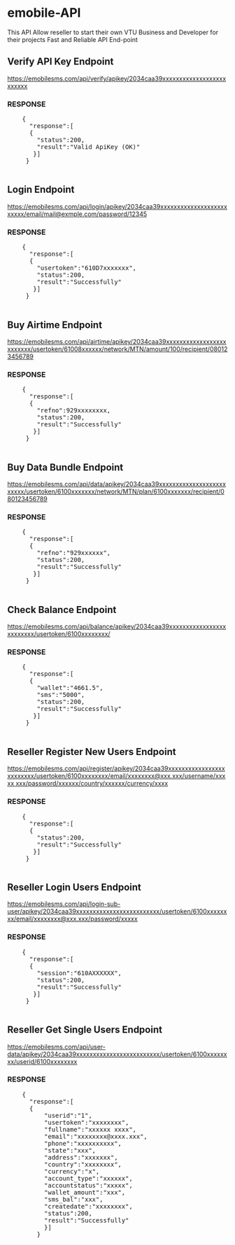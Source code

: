 # emobile-API
This API Allow reseller to start their own VTU Business and Developer for their projects  Fast and Reliable API End-point

  <h2>Verify API Key Endpoint</h2>
    <a href="https://emobilesms.com/api/verify/apikey/2034caa39xxxxxxxxxxxxxxxxxxxxxxxxx">
        https://emobilesms.com/api/verify/apikey/2034caa39xxxxxxxxxxxxxxxxxxxxxxxxx
    </a>

  <h3>RESPONSE</h3>
  <pre>
    {
      "response":[
      {
        "status":200,
        "result":"Valid ApiKey (OK)"
       }]
     }
  </pre>


<h2>Login Endpoint</h2>
<a href="https://emobilesms.com/api/login/apikey/2034caa39xxxxxxxxxxxxxxxxxxxxxxxxx/email/mail@exmple.com/password/12345">
  https://emobilesms.com/api/login/apikey/2034caa39xxxxxxxxxxxxxxxxxxxxxxxxx/email/mail@exmple.com/password/12345
</a>

  <h3>RESPONSE</h3>
  <pre>
    {
      "response":[
      {
        "usertoken":"610D7xxxxxxx",
        "status":200,
        "result":"Successfully"
       }]
     }
  </pre>
  

<h2>Buy Airtime Endpoint</h2>
<a href="https://emobilesms.com/api/airtime/apikey/2034caa39xxxxxxxxxxxxxxxxxxxxxxxxx/usertoken/61008xxxxxx/network/MTN/amount/100/recipient/080123456789">
  https://emobilesms.com/api/airtime/apikey/2034caa39xxxxxxxxxxxxxxxxxxxxxxxxx/usertoken/61008xxxxxx/network/MTN/amount/100/recipient/080123456789
</a>

  <h3>RESPONSE</h3>
  <pre>
    {
      "response":[
      {
        "refno":929xxxxxxxx,
        "status":200,
        "result":"Successfully"
       }]
     }
  </pre>
  
  <h2>Buy Data Bundle Endpoint</h2>
  <a href="https://emobilesms.com/api/data/apikey/2034caa39xxxxxxxxxxxxxxxxxxxxxxxxx/usertoken/6100xxxxxxx/network/MTN/plan/6100xxxxxxx/recipient/080123456789">
    https://emobilesms.com/api/data/apikey/2034caa39xxxxxxxxxxxxxxxxxxxxxxxxx/usertoken/6100xxxxxxx/network/MTN/plan/6100xxxxxxx/recipient/080123456789
  </a>
  
  <h3>RESPONSE</h3>
  <pre>
    {
      "response":[
      {
        "refno":"929xxxxxx",
        "status":200,
        "result":"Successfully"
       }]
     }
  </pre>
  
   <h2>Check Balance Endpoint</h2>
  <a href="https://emobilesms.com/api/balance/apikey/2034caa39xxxxxxxxxxxxxxxxxxxxxxxxx/usertoken/6100xxxxxxxx/">
    https://emobilesms.com/api/balance/apikey/2034caa39xxxxxxxxxxxxxxxxxxxxxxxxx/usertoken/6100xxxxxxxx/
  </a>
  
  <h3>RESPONSE</h3>
  <pre>
    {
      "response":[
      {
        "wallet":"4661.5",
        "sms":"5000",
        "status":200,
        "result":"Successfully"
       }]
     }
  </pre>
  
  
  <h2>Reseller Register New Users Endpoint</h2>
  <a href="https://emobilesms.com/api/register/apikey/2034caa39xxxxxxxxxxxxxxxxxxxxxxxxx/usertoken/6100xxxxxxxx/email/xxxxxxxx@xxx.xxx/username/xxxxx xxx/password/xxxxxx/country/xxxxxx/currency/xxxx">
  https://emobilesms.com/api/register/apikey/2034caa39xxxxxxxxxxxxxxxxxxxxxxxxx/usertoken/6100xxxxxxxx/email/xxxxxxxx@xxx.xxx/username/xxxxx xxx/password/xxxxxx/country/xxxxxx/currency/xxxx
  </a>
  
  <h3>RESPONSE</h3>
  <pre>
    {
      "response":[
      {
        "status":200,
        "result":"Successfully"
       }]
     }
  </pre>
  
  <h2>Reseller Login Users Endpoint</h2>
  <a href="https://emobilesms.com/api/login-sub-user/apikey/2034caa39xxxxxxxxxxxxxxxxxxxxxxxxx/usertoken/6100xxxxxxxx/email/xxxxxxxx@xxx.xxx/password/xxxxx">
https://emobilesms.com/api/login-sub-user/apikey/2034caa39xxxxxxxxxxxxxxxxxxxxxxxxx/usertoken/6100xxxxxxxx/email/xxxxxxxx@xxx.xxx/password/xxxxx
  </a>
  
  <h3>RESPONSE</h3>
  <pre>
    {
      "response":[
      {
        "session":"610AXXXXXX",
        "status":200,
        "result":"Successfully"
       }]
     }
  </pre>
  
   <h2>Reseller Get Single Users Endpoint</h2>
  <a href="https://emobilesms.com/api/user-data/apikey/2034caa39xxxxxxxxxxxxxxxxxxxxxxxxx/usertoken/6100xxxxxxxx/userid/6100xxxxxxxx">
  https://emobilesms.com/api/user-data/apikey/2034caa39xxxxxxxxxxxxxxxxxxxxxxxxx/usertoken/6100xxxxxxxx/userid/6100xxxxxxxx
  </a>
  
  <h3>RESPONSE</h3>
  <pre>
    {
      "response":[
      {
          "userid":"1",
          "usertoken":"xxxxxxxx",
          "fullname":"xxxxxx xxxx",
          "email":"xxxxxxxx@xxxx.xxx",
          "phone":"xxxxxxxxxx",
          "state":"xxx",
          "address":"xxxxxxx",
          "country":"xxxxxxxx",
          "currency":"x",
          "account_type":"xxxxxx",
          "accountstatus":"xxxxx",
          "wallet_amount":"xxx",
          "sms_bal":"xxx",
          "createdate":"xxxxxxxx",
          "status":200,
          "result":"Successfully"
          }]
        }
  </pre>
  


